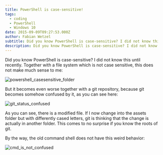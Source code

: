 ```yaml
---
title: PowerShell is case-sensitive!
tags:
  - coding
  - PowerShell
  - Windows 10
date: 2015-09-09T09:27:53.000Z
author: Fabian Wetzel
subtitle: Did you know PowerShell is case-sensitive? I did not know this until recently.
description: Did you know PowerShell is case-sensitive? I did not know this until recently.
---
```


Did you know PowerShell is case-sensitive? I did not know this until recently. Together with a file system which is not case sensitive, this does not make much sense to me:

![powershell_casesensitive_folder](https://az275061.vo.msecnd.net/blogmedia/2015/09/powershell_casesensitive_folder.png)

But it becomes even worse together with a git repository, because git becomes somehow confused by it, as you can see here:

![git_status_confused](https://az275061.vo.msecnd.net/blogmedia/2015/09/git_status_confused.png)

As you can see, there is a modified file. If I now change into the assets folder but with differently cased letters, git is thinking that the change is actually in another folder. This comes to no surprise if you know the roots of git.

By the way, the old command shell does not have this weird behavior:

![cmd_is_not_confused](https://az275061.vo.msecnd.net/blogmedia/2015/09/cmd_is_not_confused.png)


